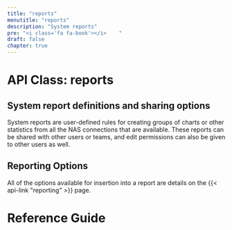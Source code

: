 ```yaml
---
title: "reports"
menutitle: "reports"
description: "System reports"
pre: "<i class='fa fa-book'></i>	"
draft: false
chapter: true
---
```


# API Class: reports
## System report definitions and sharing options

System reports are user-defined rules for creating groups of charts or other statistics from all the NAS connections that are available. These reports can be shared with other users or teams, and edit permissions can also be given to other users as well.

## Reporting Options
All of the options available for insertion into a report are details on the {{< api-link "reporting" >}} page.
 
# Reference Guide
